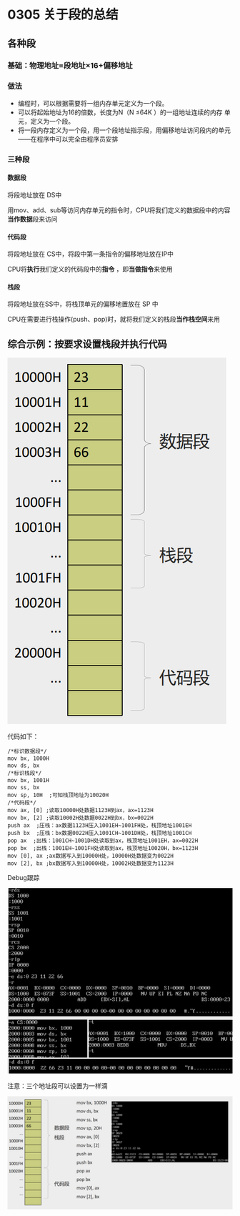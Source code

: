 # 0305 关于段的总结

## 各种段

### 基础：物理地址=段地址×16+偏移地址

### 做法

- 编程时，可以根据需要将一组内存单元定义为一个段。
- 可以将起始地址为16的倍数，长度为N（N ≤64K ）的一组地址连续的内存
  单元，定义为一个段。
- 将一段内存定义为一个段，用一个段地址指示段，用偏移地址访问段内的单元——在程序中可以完全由程序员安排  

### 三种段

#### 数据段

将段地址放在 DS中

用mov、add、sub等访问内存单元的指令时，CPU将我们定义的数据段中的内容**当作数据**段来访问  

#### 代码段

将段地址放在 CS中，将段中第一条指令的偏移地址放在IP中

CPU将**执行**我们定义的代码段中的**指令**  ，即**当做指令**来使用

#### 栈段

将段地址放在SS中，将栈顶单元的偏移地置放在 SP 中

CPU在需要进行栈操作(push、pop)时，就将我们定义的栈段**当作栈空间**来用  

## 综合示例：按要求设置栈段并执行代码

![image-20230903222925694](./assets/image-20230903222925694.png)

代码如下：

```assembly
/*标识数据段*/
mov bx, 1000H
mov ds, bx
/*标识栈段*/
mov bx, 1001H
mov ss, bx
mov sp, 10H  ;可知栈顶地址为10020H
/*代码段*/
mov ax, [0] ;读取10000H处数据1123H到ax，ax=1123H
mov bx, [2] ;读取10002H处数据0022H到bx，bx=0022H
push ax  ;压栈：ax数据1123H压入1001EH~1001FH处，栈顶地址1001EH
push bx  ;压栈：bx数据0022H压入1001CH~1001DH处，栈顶地址1001CH
pop ax  ;出栈：1001CH~1001DH处读取到ax，栈顶地址1001EH，ax=0022H
pop bx  ;出栈：1001EH~1001FH处读取到ax，栈顶地址10020H，bx=1123H
mov [0], ax ;ax数据写入到10000H处，10000H处数据变为0022H
mov [2], bx ;bx数据写入到10000H处，10002H处数据变为1123H
```

Debug跟踪

![image-20230903224326446](./assets/image-20230903224326446.png)

注意：三个地址段可以设置为一样滴

![image-20230903224427860](./assets/image-20230903224427860.png)